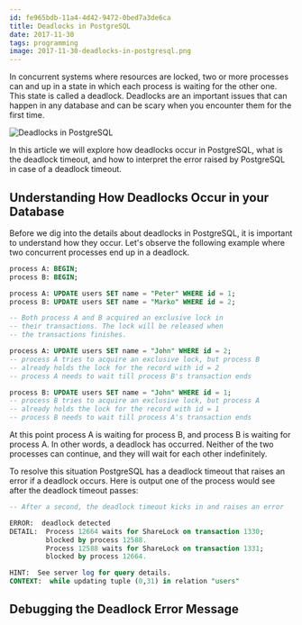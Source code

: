 ```yaml
---
id: fe965bdb-11a4-4d42-9472-0bed7a3de6ca
title: Deadlocks in PostgreSQL
date: 2017-11-30
tags: programming
image: 2017-11-30-deadlocks-in-postgresql.png
---
```


In concurrent systems where resources are locked, two or more processes can and
up in a state in which each process is waiting for the other one. This state is
called a deadlock. Deadlocks are an important issues that can happen in any
database and can be scary when you encounter them for the first time.

![Deadlocks in PostgreSQL](images/2017-11-30-deadlocks-in-postgresql.png)

In this article we will explore how deadlocks occur in PostgreSQL, what is the
deadlock timeout, and how to interpret the error raised by PostgreSQL in case of
a deadlock timeout.

## Understanding How Deadlocks Occur in your Database

Before we dig into the details about deadlocks in PostgreSQL, it is important to
understand how they occur. Let's observe the following example where two
concurrent processes end up in a deadlock.

``` sql
process A: BEGIN;
process B: BEGIN;

process A: UPDATE users SET name = "Peter" WHERE id = 1;
process B: UPDATE users SET name = "Marko" WHERE id = 2;

-- Both process A and B acquired an exclusive lock in
-- their transactions. The lock will be released when
-- the transactions finishes.

process A: UPDATE users SET name = "John" WHERE id = 2;
-- process A tries to acquire an exclusive lock, but process B
-- already holds the lock for the record with id = 2
-- process A needs to wait till process B's transaction ends

process B: UPDATE users SET name = "John" WHERE id = 1;
-- process B tries to acquire an exclusive lock, but process A
-- already holds the lock for the record with id = 1
-- process B needs to wait till process A's transaction ends
```

At this point process A is waiting for process B, and process B is waiting for
process A. In other words, a deadlock has occurred. Neither of the two processes
can continue, and they will wait for each other indefinitely.

To resolve this situation PostgreSQL has a deadlock timeout that raises an error
if a deadlock occurs. Here is output one of the process would see after the
deadlock timeout passes:

``` sql
-- After a second, the deadlock timeout kicks in and raises an error

ERROR:  deadlock detected
DETAIL:  Process 12664 waits for ShareLock on transaction 1330;
         blocked by process 12588.
         Process 12588 waits for ShareLock on transaction 1331;
         blocked by process 12664.

HINT:  See server log for query details.
CONTEXT:  while updating tuple (0,31) in relation "users"
```

## Debugging the Deadlock Error Message


